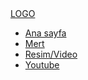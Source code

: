 
<html lang="tr">
<head>
    <meta charset="UTF-8">
    <meta http-equiv="X-UA-Compatible" content="IE=edge">
    <meta name="viewport" content="width=device-width, initial-scale=1.0">
    <title>ROCK REİS</title>
    <link rel="stylesheet" href="style.css">
</head>
<body>
  <div class="container">
      <div class="navbar">
          <div class="logo">
              <a href="#">LOGO</a>
          </div>
          <uL>
              <li><a href="#">Ana sayfa</a></li>
              <li><a href="#">Mert</a></li>
              <li><a href="#">Resim/Video</a></li>
              <li><a href="#">Youtube</a></li>
          </uL>
      </div>
  </div>
    
</body>
</html>
